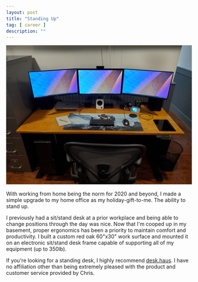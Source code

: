 ```yaml
---
layout: post
title: "Standing Up"
tag: [ career ]
description: ""
---
```


<img src="/images/standing_desk.jpg" />

With working from home being the norm for 2020 and beyond, I made a simple upgrade to my home office as my holiday-gift-to-me.  The ability to stand up.  

I previously had a sit/stand desk at a prior workplace and being able to change positions through the day was nice.  Now that I'm cooped up in my basement, proper ergonomics has been a priority to maintain comfort and productivity.  I built a custom red oak 60"x30" work surface and mounted it on an electronic sit/stand desk frame capable of supporting all of my equipment (up to 350lb).

If you're looking for a standing desk, I highly recommend [desk.haus](https://desk.haus).  I have no affiliation other than being extremely pleased with the product and customer service provided by Chris.